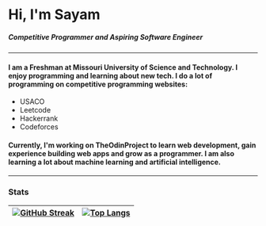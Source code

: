 # Hi, I'm Sayam
##### Competitive Programmer and Aspiring Software Engineer
---
#### I am a Freshman at Missouri University of Science and Technology. I enjoy programming and learning about new tech. I do a lot of programming on competitive programming websites:

* USACO
* Leetcode
* Hackerrank
* Codeforces


#### Currently, I'm working on TheOdinProject to learn web development, gain experience building web apps and grow as a programmer. I am also learning a lot about machine learning and artificial intelligence.

---
### Stats


| [![GitHub Streak](https://streak-stats.demolab.com/?user=XDTerminated)](https://git.io/streak-stats) |  [![Top Langs](https://github-readme-stats-git-masterrstaa-rickstaa.vercel.app/api/top-langs/?username=XDTerminated&theme=dark&size_weight=0.5&count_weight=0.5)](https://github.com/XDTerminated/github-readme-stats)  |
| ------------- | ------------- |

